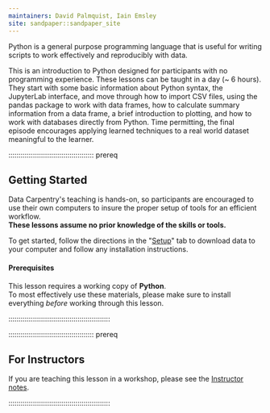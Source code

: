 ```yaml
---
maintainers: David Palmquist, Iain Emsley
site: sandpaper::sandpaper_site
---
```


Python is a general purpose programming language that is useful for writing scripts to work effectively and reproducibly with data.

This is an introduction to Python designed for participants with no programming experience. These lessons can be taught in a day (~ 6 hours). They start with some basic information about Python syntax, the JupyterLab interface, and move through how to import CSV files, using the pandas package to work with data frames, how to calculate summary information from a data frame, a brief introduction to plotting, and how to work with databases directly from Python.  Time permitting, the final episode encourages applying learned techniques to a real world dataset meaningful to the learner. 

::::::::::::::::::::::::::::::::::::::::::  prereq

## Getting Started

Data Carpentry's teaching is hands-on, so participants are encouraged to use
their own computers to insure the proper setup of tools for an efficient
workflow. <br>**These lessons assume no prior knowledge of the skills or tools.**

To get started, follow the directions in the "[Setup](learners/setup.md)" tab to
download data to your computer and follow any installation instructions.

#### Prerequisites

This lesson requires a working copy of **Python**.
<br>To most effectively use these materials, please make sure to install
everything *before* working through this lesson.


::::::::::::::::::::::::::::::::::::::::::::::::::

::::::::::::::::::::::::::::::::::::::::::  prereq

## For Instructors

If you are teaching this lesson in a workshop, please see the
[Instructor notes](instructors/instructor-notes.md).


::::::::::::::::::::::::::::::::::::::::::::::::::


